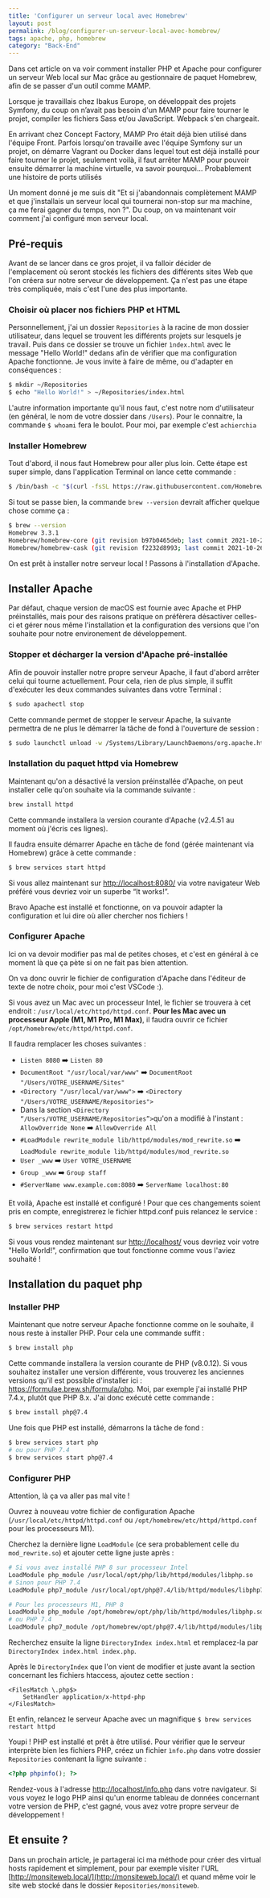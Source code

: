 ```yaml
---
title: 'Configurer un serveur local avec Homebrew'
layout: post
permalink: /blog/configurer-un-serveur-local-avec-homebrew/
tags: apache, php, homebrew
category: "Back-End"
---
```

Dans cet article on va voir comment installer PHP et Apache pour configurer un serveur Web local sur Mac grâce au gestionnaire de paquet Homebrew, afin de se passer d'un outil comme MAMP.

Lorsque je travaillais chez Ibakus Europe, on développait des projets Symfony, du coup on n’avait pas besoin d'un MAMP pour faire tourner le projet, compiler les fichiers Sass et/ou JavaScript. Webpack s'en chargeait.

En arrivant chez Concept Factory, MAMP Pro était déjà bien utilisé dans l'équipe Front. Parfois lorsqu'on travaille avec l'équipe Symfony sur un projet, on démarre Vagrant ou Docker dans lequel tout est déjà installé pour faire tourner le projet, seulement voilà, il faut arrêter MAMP pour pouvoir ensuite démarrer la machine virtuelle, va savoir pourquoi... Probablement une histoire de ports utilisés

Un moment donné je me suis dit "Et si j'abandonnais complètement MAMP et que j'installais un serveur local qui tournerai non-stop sur ma machine, ça me ferai gagner du temps, non ?". Du coup, on va maintenant voir comment j'ai configuré mon serveur local.

## Pré-requis

Avant de se lancer dans ce gros projet, il va falloir décider de l'emplacement où seront stockés les fichiers des différents sites Web que l'on créera sur notre serveur de développement. Ça n'est pas une étape très compliquée, mais c'est l'une des plus importante.

### Choisir où placer nos fichiers PHP et HTML 

Personnellement, j'ai un dossier `Repositories` à la racine de mon dossier utilisateur, dans lequel se trouvent les différents projets sur lesquels je travail. Puis dans ce dossier se trouve un fichier `ìndex.html` avec le message "Hello World!" dedans afin de vérifier que ma configuration Apache fonctionne. Je vous invite à faire de même, ou d'adapter en conséquences :

```bash
$ mkdir ~/Repositories
$ echo "Hello World!" > ~/Repositories/index.html
```

L'autre information importante qu'il nous faut, c'est notre nom d'utilisateur (en général, le nom de votre dossier dans `/Users`). Pour le connaitre, la commande `$ whoami` fera le boulot. Pour moi, par exemple c'est `achierchia` 

### Installer Homebrew

Tout d'abord, il nous faut Homebrew pour aller plus loin. Cette étape est super simple, dans l'application Terminal on lance cette commande :

```bash
$ /bin/bash -c "$(curl -fsSL https://raw.githubusercontent.com/Homebrew/install/HEAD/install.sh)"
```

Si tout se passe bien, la commande `brew --version` devrait afficher quelque chose comme ça : 

```bash
$ brew --version
Homebrew 3.3.1
Homebrew/homebrew-core (git revision b97b0465deb; last commit 2021-10-26)
Homebrew/homebrew-cask (git revision f2232d8993; last commit 2021-10-26)
```

On est prêt à installer notre serveur local ! Passons à l'installation d'Apache.

## Installer Apache

Par défaut, chaque version de macOS est fournie avec Apache et PHP préinstallés, mais pour des raisons pratique on préfèrera désactiver celles-ci et gérer nous même l'installation et la configuration des versions que l'on souhaite pour notre environement de développement.

### Stopper et décharger la version d'Apache pré-installée

Afin de pouvoir installer notre propre serveur Apache, il faut d'abord arrêter celui qui tourne actuellement. Pour cela, rien de plus simple, il suffit d'exécuter les deux commandes suivantes dans votre Terminal :

```bash
$ sudo apachectl stop
```

Cette commande permet de stopper le serveur Apache, la suivante permettra de ne plus le démarrer la tâche de fond à l'ouverture de session :

```bash
$ sudo launchctl unload -w /Systems/Library/LaunchDaemons/org.apache.httpd.plist
```

### Installation du paquet httpd via Homebrew

Maintenant qu'on a désactivé la version préinstallée d'Apache, on peut installer celle qu'on souhaite via la commande suivante :

```bash
brew install httpd
```

Cette commande installera la version courante d'Apache (v2.4.51 au moment où j'écris ces lignes).

Il faudra ensuite démarrer Apache en tâche de fond (gérée maintenant via Homebrew) grâce à cette commande :

```bash
$ brew services start httpd
```

Si vous allez maintenant sur [http://localhost:8080/](http://localhost:8080/) via votre navigateur Web préféré vous devriez voir un superbe “It works!”.

Bravo Apache est installé et fonctionne, on va pouvoir adapter la configuration et lui dire où aller chercher nos fichiers !

### Configurer Apache

Ici on va devoir modifier pas mal de petites choses, et c'est en général à ce moment là que ça pète si on ne fait pas bien attention.

On va donc ouvrir le fichier de configuration d'Apache dans l'éditeur de texte de notre choix, pour moi c'est VSCode :). 

Si vous avez un Mac avec un processeur Intel, le fichier se trouvera à cet endroit : `/usr/local/etc/httpd/httpd.conf`. **Pour les Mac avec un processeur Apple (M1, M1 Pro, M1 Max)**, il faudra ouvrir ce fichier `/opt/homebrew/etc/httpd/httpd.conf`.

Il faudra remplacer les choses suivantes :
* `Listen 8080` ➡️ `Listen 80`
* `DocumentRoot "/usr/local/var/www"` ➡️ `DocumentRoot "/Users/VOTRE_USERNAME/Sites"`
* `<Directory "/usr/local/var/www">` ➡️ `<Directory "/Users/VOTRE_USERNAME/Repositories">`
* Dans la section `<Directory “/Users/VOTRE_USERNAME/Repositories”>`qu'on a modifié à l'instant : `AllowOverride None` ➡️ `AllowOverride All`
* `#LoadModule rewrite_module lib/httpd/modules/mod_rewrite.so️` ➡️ `LoadModule rewrite_module lib/httpd/modules/mod_rewrite.so`
* `User _www` ➡️ `User VOTRE_USERNAME`
* `Group _www` ➡️ `Group staff`
* `#ServerName www.example.com:8080` ➡️ `ServerName localhost:80`

Et voilà, Apache est installé et configuré ! Pour que ces changements soient pris en compte, enregistrerez le fichier httpd.conf puis relancez le service :

```bash
$ brew services restart httpd
````

Si vous vous rendez maintenant sur [http://localhost/](http://localhost/) vous devriez voir votre "Hello World!", confirmation que tout fonctionne comme vous l'aviez souhaité ! 

## Installation du paquet php

### Installer PHP
Maintenant que notre serveur Apache fonctionne comme on le souhaite, il nous reste à installer PHP. Pour cela une commande suffit :
```bash
$ brew install php
```

Cette commande installera la version courante de PHP (v8.0.12). Si vous souhaitez installer une version différente, vous trouverez les anciennes versions qu'il est possible d'installer ici : https://formulae.brew.sh/formula/php. Moi, par exemple j'ai installé PHP 7.4.x, plutôt que PHP 8.x. J'ai donc exécuté cette commande :

```bash
$ brew install php@7.4
```

Une fois que PHP est installé, démarrons la tâche de fond :
```bash
$ brew services start php
# ou pour PHP 7.4
$ brew services start php@7.4
```

### Configurer PHP

Attention, là ça va aller pas mal vite !

Ouvrez à nouveau votre fichier de configuration Apache (`/usr/local/etc/httpd/httpd.conf` ou `/opt/homebrew/etc/httpd/httpd.conf` pour les processeurs M1).

Cherchez la dernière ligne `LoadModule` (ce sera probablement celle du `mod_rewrite.so`) et ajouter cette ligne juste après :

```bash
# Si vous avez installé PHP 8 sur processeur Intel
LoadModule php_module /usr/local/opt/php/lib/httpd/modules/libphp.so
# Sinon pour PHP 7.4 
LoadModule php7_module /usr/local/opt/php@7.4/lib/httpd/modules/libphp7.so

# Pour les processeurs M1, PHP 8
LoadModule php_module /opt/homebrew/opt/php/lib/httpd/modules/libphp.so
# ou PHP 7.4
LoadModule php7_module /opt/homebrew/opt/php@7.4/lib/httpd/modules/libphp7.so
```

Recherchez ensuite la ligne `DirectoryIndex index.html` et remplacez-la par `DirectoryIndex index.html index.php`.

Après le `DirectoryIndex` que l'on vient de modifier et juste avant la section concernant les fichiers htaccess, ajoutez cette section :
```
<FilesMatch \.php$>
    SetHandler application/x-httpd-php
</FilesMatch>
```

Et enfin, relancez le serveur Apache avec un magnifique `$ brew services restart httpd`

Youpi ! PHP est installé et prêt à être utilisé. Pour vérifier que le serveur interprète bien les fichiers PHP, créez un fichier `ìnfo.php` dans votre dossier `Repositories` contenant la ligne suivante :

```php
<?php phpinfo(); ?>
```

Rendez-vous à l'adresse [http://localhost/info.php](http://localhost/info.php) dans votre navigateur. Si vous voyez le logo PHP ainsi qu'un enorme tableau de données concernant votre version de PHP, c'est gagné, vous avez votre propre  serveur de développement !

## Et ensuite ?

Dans un prochain article, je partagerai ici ma méthode pour créer des virtual hosts rapidement et simplement, pour par exemple visiter l'URL [http://monsiteweb.local/](http://monsiteweb.local/) et quand même voir le site web stocké dans le dossier `Repositories/monsiteweb`.



